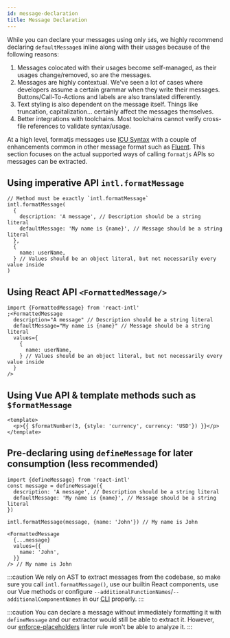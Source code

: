```yaml
---
id: message-declaration
title: Message Declaration
---
```


While you can declare your messages using only `id`s, we highly recommend declaring `defaultMessage`s inline along with their usages because of the following reasons:

1. Messages colocated with their usages become self-managed, as their usages change/removed, so are the messages.
2. Messages are highly contextual. We've seen a lot of cases where developers assume a certain grammar when they write their messages. Buttons/Call-To-Actions and labels are also translated differently.
3. Text styling is also dependent on the message itself. Things like truncation, capitalization... certainly affect the messages themselves.
4. Better integrations with toolchains. Most toolchains cannot verify cross-file references to validate syntax/usage.

At a high level, formatjs messages use [ICU Syntax](../core-concepts/icu-syntax.mdx) with a couple of enhancements common in other message format such as [Fluent](https://github.com/projectfluent/fluent.js/). This section focuses on the actual supported ways of calling `formatjs` APIs so messages can be extracted.

## Using imperative API `intl.formatMessage`

```tsx
// Method must be exactly `intl.formatMessage`
intl.formatMessage(
  {
    description: 'A message', // Description should be a string literal
    defaultMessage: 'My name is {name}', // Message should be a string literal
  },
  {
    name: userName,
  } // Values should be an object literal, but not necessarily every value inside
)
```

## Using React API `<FormattedMessage/>`

```tsx
import {FormattedMessage} from 'react-intl'
;<FormattedMessage
  description="A message" // Description should be a string literal
  defaultMessage="My name is {name}" // Message should be a string literal
  values={
    {
      name: userName,
    } // Values should be an object literal, but not necessarily every value inside
  }
/>
```

## Using Vue API & template methods such as `$formatMessage`

```vue
<template>
  <p>{{ $formatNumber(3, {style: 'currency', currency: 'USD'}) }}</p>
</template>
```

## Pre-declaring using `defineMessage` for later consumption (less recommended)

```tsx
import {defineMessage} from 'react-intl'
const message = defineMessage({
  description: 'A message', // Description should be a string literal
  defaultMessage: 'My name is {name}', // Message should be a string literal
})

intl.formatMessage(message, {name: 'John'}) // My name is John

<FormattedMessage
  {...message}
  values={{
    name: 'John',
  }}
/> // My name is John
```

:::caution
We rely on AST to extract messages from the codebase, so make sure you call `intl.formatMessage()`, use our builtin React components, use our Vue methods or configure `--additionalFunctionNames`/`--additionalComponentNames` in our [CLI](../tooling/cli.md) properly.
:::

:::caution
You can declare a message without immediately formatting it with `defineMessage` and our extractor would still be able to extract it. However, our [enforce-placeholders](../tooling/linter.md#enforce-placeholders) linter rule won't be able to analyze it.
:::
